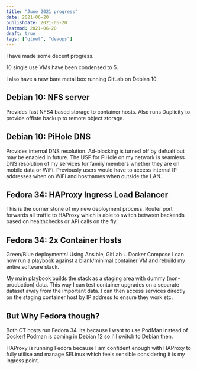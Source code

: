 ```yaml
---
title: "June 2021 progress"
date: 2021-06-20
publishdate: 2021-06-20
lastmod: 2021-06-20
draft: true
tags: ["qtnet", "devops"]
---
```


I have made some decent progress. 

10 single use VMs have been condensed to 5.

I also have a new bare metal box running GitLab on Debian 10.

## Debian 10: NFS server
Provides fast NFS4 based storage to container hosts. Also runs Duplicity to provide offiste backup to remote object storage.

## Debian 10: PiHole DNS
Provides internal DNS resolution. Ad-blocking is turned off by defualt but may be enabled in future. The USP for PiHole on my network is seamless DNS resolution of my services for family members whether they are on mobile data or WiFi. Previously users would have to access internal IP addresses when on WiFi and hostnames when outside the LAN.

## Fedora 34: HAProxy Ingress Load Balancer
This is the corner stone of my new deployment process. Router port forwards all traffic to HAProxy which is able to switch between backends based on healthchecks or API calls on the fly.

## Fedora 34: 2x Container Hosts
Green/Blue deployments! Using Ansible, GitLab + Docker Compose I can now run a playbook against a blank/minimal container VM and rebuild my entire software stack.

My main playbook builds the stack as a staging area with dummy (non-production) data. This way I can test container upgrades on a separate dataset away from the important data. I can then access services directly on the staging container host by IP address to ensure they work etc.

## But Why Fedora though?
Both CT hosts run Fedora 34. Its because I want to use PodMan instead of Docker! Podman is coming in Debian 12 so I'll switch to Debian then.

HAProxy is running Fedora because I am confident enough with HAProxy to fully utilise and manage SELinux which feels sensible considering it is my ingress point.
